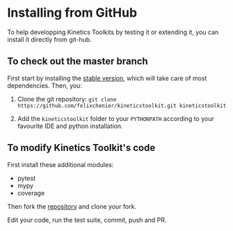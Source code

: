 # Installing from GitHub

To help developping Kinetics Toolkits by testing it or extending it, you can install it directly from git-hub.

## To check out the master branch

First start by installing the [stable version](getting_started_installing.md), which will take care of most dependencies. Then, you:

1. Clone the git repository: `git clone https://github.com/felixchenier/kineticstoolkit.git kineticstoolkit`

2. Add the `kineticstoolkit` folder to your `PYTHONPATH` according to your favourite IDE and python installation.

## To modify Kinetics Toolkit's code

First install these additional modules:

- pytest
- mypy
- coverage

Then fork the [repository](https://github.com/felixchenier/kineticstoolkit) and clone your fork.

Edit your code, run the test suite, commit, push and PR.
